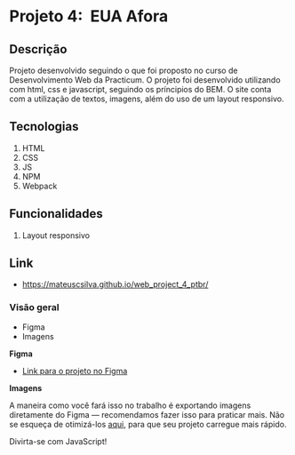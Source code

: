 # Projeto 4:  EUA Afora

## Descrição

Projeto desenvolvido seguindo o que foi proposto no curso de Desenvolvimento Web da Practicum. O projeto foi desenvolvido utilizando com html, css e javascript, seguindo os príncipios do BEM. O site conta com a utilização de textos, imagens, além do uso de um layout responsivo.

## Tecnologias
1. HTML
2. CSS
3. JS
4. NPM
5. Webpack

## Funcionalidades
1. Layout responsivo

## Link
- https://mateuscsilva.github.io/web_project_4_ptbr/

### Visão geral

* Figma
* Imagens

**Figma**

* [Link para o projeto no Figma](https://www.figma.com/file/XfB6BSINvliub43JgKza1e/WEB.-Sprint-4.-Around-The-U.S.-desktop-%2B-mobile-pt)

**Imagens**

A maneira como você fará isso no trabalho é exportando imagens diretamente do Figma — recomendamos fazer isso para praticar mais. Não se esqueça de otimizá-los [aqui](https://tinypng.com/), para que seu projeto carregue mais rápido.

Divirta-se com JavaScript!
